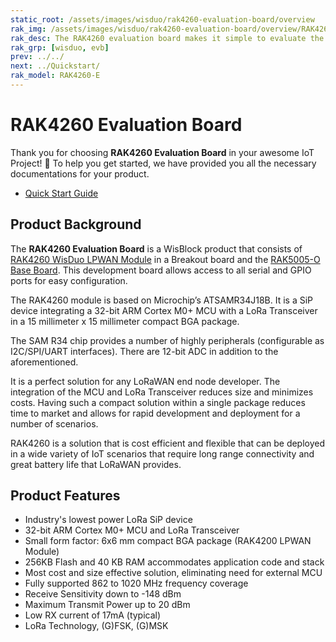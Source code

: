 ```yaml
---
static_root: /assets/images/wisduo/rak4260-evaluation-board/overview
rak_img: /assets/images/wisduo/rak4260-evaluation-board/overview/RAK4260_Evaluation_home.png
rak_desc: The RAK4260 evaluation board makes it simple to evaluate the RAK4260 stamp module. The base board allows to test WisBlock Sensor and WisBlock IO modules.
rak_grp: [wisduo, evb]
prev: ../../
next: ../Quickstart/
rak_model: RAK4260-E
---
```


# RAK4260 Evaluation Board
Thank you for choosing **RAK4260 Evaluation Board** in your awesome IoT Project! 🎉 To help you get started, we have provided you all the necessary documentations for your product.

* [Quick Start Guide](../Quickstart/)

## Product Background

The **RAK4260 Evaluation Board** is a WisBlock product that consists of [RAK4260 WisDuo LPWAN Module](https://store.rakwireless.com/products/rak4260-lora-module) in a Breakout board and the [RAK5005-O Base Board](/Product-Categories/WisBlock/RAK5005-O/Overview/). This development board allows access to all serial and GPIO ports for easy configuration.

The RAK4260 module is based on Microchip’s ATSAMR34J18B. It is a SiP device integrating a 32-bit ARM Cortex M0+ MCU with a LoRa Transceiver in a 15 millimeter x 15 millimeter compact BGA package.

The SAM R34 chip provides a number of highly peripherals (configurable as I2C/SPI/UART interfaces). There are 12-bit ADC in addition to the aforementioned.

It is a perfect solution for any LoRaWAN end node developer. The integration of the MCU and LoRa Transceiver reduces size and minimizes costs. Having such a compact solution within a single package reduces time to market and allows for rapid development and deployment for a number of scenarios.

RAK4260 is a solution that is cost efficient and flexible that can be deployed in a wide variety of IoT scenarios that require long range connectivity and great battery life that LoRaWAN provides.

## Product Features

- Industry's lowest power LoRa SiP device
- 32-bit ARM Cortex M0+ MCU and LoRa Transceiver
- Small form factor: 6x6 mm compact BGA package (RAK4200 LPWAN Module)
- 256KB Flash and 40 KB RAM accommodates application code and stack
- Most cost and size effective solution, eliminating need for external MCU
- Fully supported 862 to 1020 MHz frequency coverage
- Receive Sensitivity down to -148 dBm
- Maximum Transmit Power up to 20 dBm
- Low RX current of 17mA (typical)
- LoRa Technology, (G)FSK, (G)MSK
